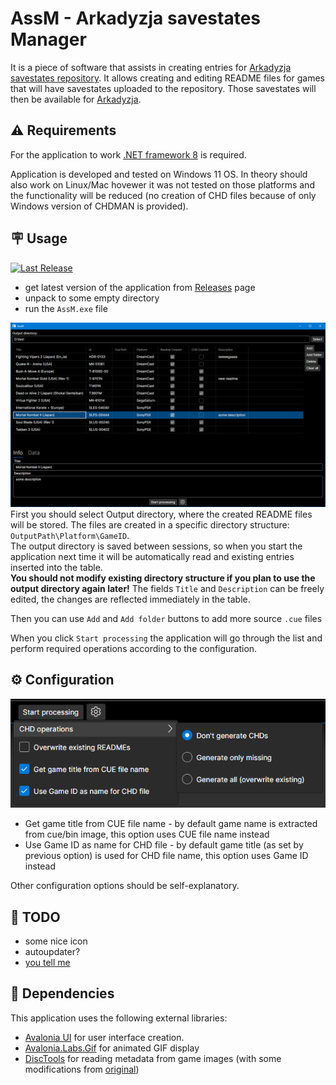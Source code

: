 # AssM - Arkadyzja savestates Manager

It is a piece of software that assists in creating entries for [Arkadyzja savestates repository](https://github.com/ActionPL/duckstation_openbios_savestates). It allows creating and editing README files for games that will have savestates uploaded to the repository. Those savestates will then be available for [Arkadyzja](https://arkadyzja.honmaru.pl/).

## ⚠️ Requirements
For the application to work [.NET framework 8](https://dotnet.microsoft.com/en-us/download/dotnet/8.0) is required. 

Application is developed and tested on Windows 11 OS. In theory should also work on Linux/Mac hovewer it was not tested on those platforms and the functionality will be reduced (no creation of CHD files because of only Windows version of CHDMAN is provided).

## 🪧 Usage
[![Last Release](https://img.shields.io/github/v/release/SubZeroPL/AssM?logo=github&label=latest)](https://github.com/SubZeroPL/AssM/releases)
- get latest version of the application from [Releases](https://github.com/SubZeroPL/AssM/releases) page
- unpack to some empty directory
- run the `AssM.exe` file

![Application main window](.github/assets/app.png "Application main window")
First you should select Output directory, where the created README files will be stored. The files are created in a specific directory structure:
`OutputPath\Platform\GameID`.\
The output directory is saved between sessions, so when you start the application next time it will be automatically read and existing entries inserted into the table.\
**You should not modify existing directory structure if you plan to use the output directory again later!**
The fields `Title` and `Description` can be freely edited, the changes are reflected immediately in the table.

Then you can use `Add` and `Add folder` buttons to add more source `.cue` files

When you click `Start processing` the application will go through the list and perform required operations according to the configuration.

## ⚙️ Configuration
![Configuration options](.github/assets/config.png "Configuration options")
- Get game title from CUE file name - by default game name is extracted from cue/bin image, this option uses CUE file name instead
- Use Game ID as name for CHD file - by default game title (as set by previous option) is used for CHD file name, this option uses Game ID instead

Other configuration options should be self-explanatory.

## 📝 TODO
- some nice icon
- autoupdater?
- [you tell me](https://github.com/SubZeroPL/AssM/issues)

## 🔗 Dependencies
This application uses the following external libraries:
- [Avalonia UI](https://avaloniaui.net/) for user interface creation.
- [Avalonia.Labs.Gif](https://github.com/AvaloniaUI/Avalonia.Labs) for animated GIF display
- [DiscTools](https://github.com/SubZeroPL/DiscTools) for reading metadata from game images (with some modifications from [original](https://github.com/Asnivor/DiscTools))